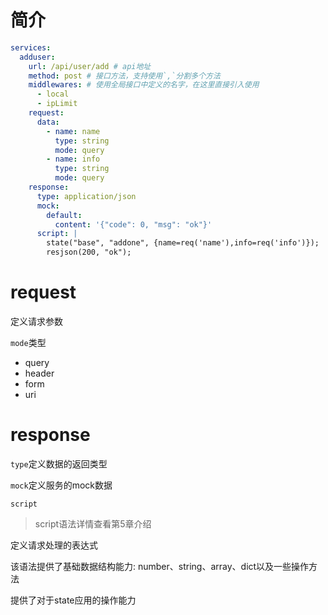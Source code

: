 # 简介

```yaml
services:
  adduser:
    url: /api/user/add # api地址
    method: post # 接口方法，支持使用`,`分割多个方法
    middlewares: # 使用全局接口中定义的名字，在这里直接引入使用
      - local
      - ipLimit
    request:
      data:
        - name: name
          type: string
          mode: query
        - name: info
          type: string
          mode: query
    response:
      type: application/json
      mock:
        default:
          content: '{"code": 0, "msg": "ok"}'
      script: |
        state("base", "addone", {name=req('name'),info=req('info')});
        resjson(200, "ok");
```

# request

定义请求参数

`mode`类型

- query
- header
- form
- uri

# response

`type`定义数据的返回类型

`mock`定义服务的mock数据

`script`

> script语法详情查看第5章介绍

定义请求处理的表达式

该语法提供了基础数据结构能力: number、string、array、dict以及一些操作方法

提供了对于state应用的操作能力